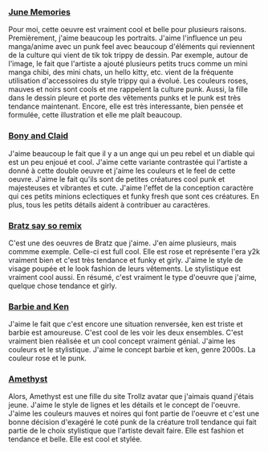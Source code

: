### [June Memories](https://www.artstation.com/artwork/9meada)
Pour moi, cette oeuvre est vraiment cool et belle pour plusieurs raisons. Premièrement, j'aime beaucoup les portraits. J'aime l'influence un peu manga/anime avec un punk feel avec beaucoup d'éléments qui reviennent de la culture qui vient de tik tok trippy de dessin. Par exemple, autour de l'image, le fait que l'artiste a ajouté plusieurs petits trucs comme un mini manga chibi, des mini chats, un hello kitty, etc. vient de la fréquente utilisation d'accessoires du style trippy qui a évolué. Les couleurs roses, mauves et noirs sont cools et me rappelent la culture punk. Aussi, la fille dans le dessin pleure et porte des vêtements punks et le punk est très tendance maintenant. Encore, elle est très interessante, bien pensée et formulée, cette illustration et elle me plaît beaucoup.

### [Bony and Claid](https://jinx88kc.tumblr.com/post/170407101169/bony-and-claid)
J'aime beaucoup le fait que il y a un ange qui un peu rebel et un diable qui est un peu enjoué et cool. J'aime cette variante contrastée qui l'artiste a donné à cette double oeuvre et j'aime les couleurs et le feel de cette oeuvre. J'aime le fait qu'ils sont de petites créatures cool punk et majesteuses et vibrantes et cute. J'aime l'effet de la conception caractère qui ces petits minions eclectiques et funky fresh que sont ces créatures. En plus, tous les petits détails aident à contribuer au caractères.

### [Bratz say so remix](https://www.flickr.com/photos/x_fashionluva_x/49884792641/in/photostream)
C'est une des oeuvres de Bratz que j'aime. J'en aime plusieurs, mais commme exemple. Celle-ci est full cool. Elle est rose et représente l'era y2k vraiment bien et c'est très tendance et funky et girly. J'aime le style de visage poupée et le look fashion de leurs vêtements. Le stylistique est vraiment cool aussi. En résumé, c'est vraiment le type d'oeuvre que j'aime, quelque chose tendance et girly.

### [Barbie and Ken](https://i.pinimg.com/originals/4f/58/44/4f5844ac5908e9c6c5841ba50ee395a8.jpg)
J'aime le fait que c'est encore une situation renversée, ken est triste et barbie est amoureuse. C'est cool de les voir les deux ensembles. C'est vraiment bien réalisée et un cool concept vraiment génial. J'aime les couleurs et le stylistique. J'aime le concept barbie et ken, genre 2000s. La couleur rose et le punk.

### [Amethyst](https://i.pinimg.com/originals/33/c1/2e/33c12eb4b8afd9ed9b229e6239ef4827.jpg)
Alors, Amethyst est une fille du site Trollz avatar que j'aimais quand j'étais jeune. J'aime le style de lignes et les détails et le concept de l'oeuvre. J'aime les couleurs mauves et noires qui font partie de l'oeuvre et c'est une bonne décision d'exagéré le coté punk de la créature troll tendance qui fait partie de le choix stylistique que l'artiste devait faire. Elle est fashion et tendance et belle. Elle est cool et stylée. 
